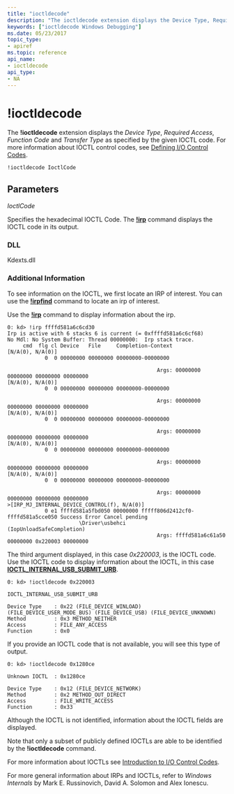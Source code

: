 ```yaml
---
title: "ioctldecode"
description: "The ioctldecode extension displays the Device Type, Required Access, Function Code and Transfer Type as specified by the given IOCTL code. "
keywords: ["ioctldecode Windows Debugging"]
ms.date: 05/23/2017
topic_type:
- apiref
ms.topic: reference
api_name:
- ioctldecode
api_type:
- NA
---
```


# !ioctldecode

The **!ioctldecode** extension displays the *Device Type*, *Required Access*, *Function Code* and *Transfer Type* as specified by the given IOCTL code. For more information about IOCTL control codes, see [Defining I/O Control Codes](../kernel/defining-i-o-control-codes.md).

```dbgcmd
!ioctldecode IoctlCode 
```

## Parameters

*IoctlCode*

Specifies the hexadecimal IOCTL Code. The [**!irp**](-irp.md) command displays the IOCTL code in its output.

### DLL

Kdexts.dll

### Additional Information

To see information on the IOCTL, we first locate an IRP of interest. You can use the [**!irpfind**](-irpfind.md) command to locate an irp of interest.

Use the [**!irp**](-irp.md) command to display information about the irp.

```dbgcmd
0: kd> !irp ffffd581a6c6cd30
Irp is active with 6 stacks 6 is current (= 0xffffd581a6c6cf68)
No Mdl: No System Buffer: Thread 00000000:  Irp stack trace.  
     cmd  flg cl Device   File     Completion-Context
[N/A(0), N/A(0)]
            0  0 00000000 00000000 00000000-00000000    

                                                Args: 00000000 00000000 00000000 00000000
[N/A(0), N/A(0)]
            0  0 00000000 00000000 00000000-00000000    

                                                Args: 00000000 00000000 00000000 00000000
[N/A(0), N/A(0)]
            0  0 00000000 00000000 00000000-00000000    

                                                Args: 00000000 00000000 00000000 00000000
[N/A(0), N/A(0)]
            0  0 00000000 00000000 00000000-00000000    

                                                Args: 00000000 00000000 00000000 00000000
[N/A(0), N/A(0)]
            0  0 00000000 00000000 00000000-00000000    

                                                Args: 00000000 00000000 00000000 00000000
>[IRP_MJ_INTERNAL_DEVICE_CONTROL(f), N/A(0)]
            0 e1 ffffd581a5fbd050 00000000 fffff806d2412cf0-ffffd581a5cce050 Success Error Cancel pending
                       \Driver\usbehci        (IopUnloadSafeCompletion)
                                                Args: ffffd581a6c61a50 00000000 0x220003 00000000
```

The third argument displayed, in this case *0x220003*, is the IOCTL code. Use the IOCTL code to display information about the IOCTL, in this case [**IOCTL\_INTERNAL\_USB\_SUBMIT\_URB**](/windows-hardware/drivers/ddi/usbioctl/ni-usbioctl-ioctl_internal_usb_submit_urb).

```dbgcmd
0: kd> !ioctldecode 0x220003

IOCTL_INTERNAL_USB_SUBMIT_URB

Device Type    : 0x22 (FILE_DEVICE_WINLOAD) (FILE_DEVICE_USER_MODE_BUS) (FILE_DEVICE_USB) (FILE_DEVICE_UNKNOWN)
Method         : 0x3 METHOD_NEITHER 
Access         : FILE_ANY_ACCESS
Function       : 0x0
```

If you provide an IOCTL code that is not available, you will see this type of output.

```dbgcmd
0: kd> !ioctldecode 0x1280ce

Unknown IOCTL  : 0x1280ce 

Device Type    : 0x12 (FILE_DEVICE_NETWORK)
Method         : 0x2 METHOD_OUT_DIRECT 
Access         : FILE_WRITE_ACCESS 
Function       : 0x33
```

Although the IOCTL is not identified, information about the IOCTL fields are displayed.

Note that only a subset of publicly defined IOCTLs are able to be identified by the **!ioctldecode** command.

For more information about IOCTLs see [Introduction to I/O Control Codes](../kernel/introduction-to-i-o-control-codes.md).

For more general information about IRPs and IOCTLs, refer to *Windows Internals* by Mark E. Russinovich, David A. Solomon and Alex Ionescu.

